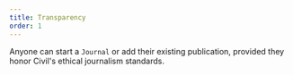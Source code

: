```yaml
---
title: Transparency
order: 1
---
```



Anyone can start a `Journal` or add their existing publication, provided they honor Civil's ethical journalism standards.




